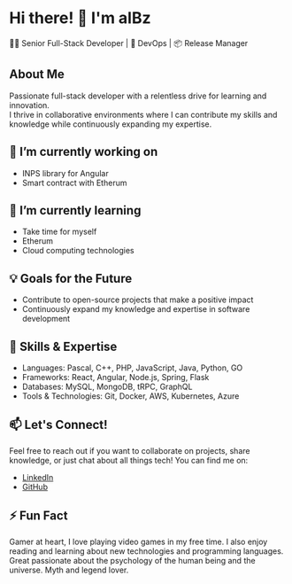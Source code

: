 # Hi there! 👋 I'm alBz
👨‍💻 Senior Full-Stack Developer | 🚀 DevOps | 📦 Release Manager

## About Me
Passionate full-stack developer with a relentless drive for learning and innovation. <br/>
I thrive in collaborative environments where I can contribute my skills and knowledge while continuously expanding my expertise.

## 🔭 I’m currently working on
- INPS library for Angular
- Smart contract with Etherum

## 🌱 I’m currently learning
- Take time for myself
- Etherum
- Cloud computing technologies

## 💡 Goals for the Future
- Contribute to open-source projects that make a positive impact
- Continuously expand my knowledge and expertise in software development

## 🚀 Skills & Expertise
- Languages:  Pascal, C++, PHP, JavaScript, Java, Python, GO 
- Frameworks: React, Angular, Node.js, Spring, Flask
- Databases: MySQL, MongoDB, tRPC, GraphQL
- Tools & Technologies: Git, Docker, AWS, Kubernetes, Azure

## 📫 Let's Connect!
Feel free to reach out if you want to collaborate on projects, share knowledge, or just chat about all things tech! You can find me on:
- [LinkedIn](https://www.linkedin.com/in/albertobarrago)
- [GitHub](https://github.com/albertobarrago)

## ⚡ Fun Fact
Gamer at heart, I love playing video games in my free time. I also enjoy reading and learning about new technologies and programming languages.
Great passionate about the psychology of the human being and the universe. Myth and legend lover.
